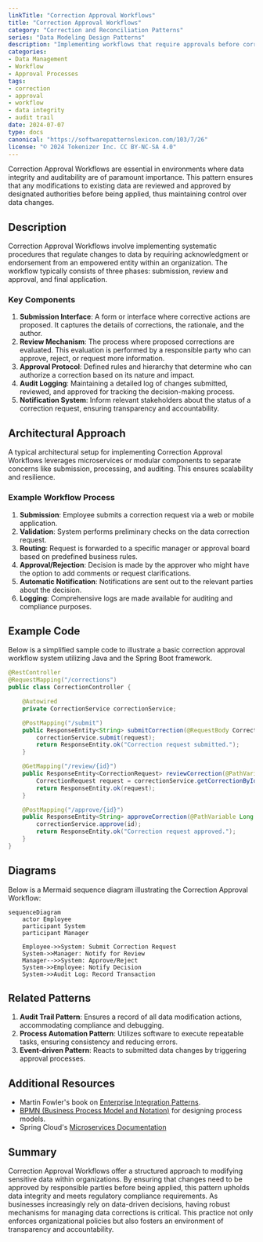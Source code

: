 ```yaml
---
linkTitle: "Correction Approval Workflows"
title: "Correction Approval Workflows"
category: "Correction and Reconciliation Patterns"
series: "Data Modeling Design Patterns"
description: "Implementing workflows that require approvals before corrections are applied in data management systems, ensuring data integrity and auditability."
categories:
- Data Management
- Workflow
- Approval Processes
tags:
- correction
- approval
- workflow
- data integrity
- audit trail
date: 2024-07-07
type: docs
canonical: "https://softwarepatternslexicon.com/103/7/26"
license: "© 2024 Tokenizer Inc. CC BY-NC-SA 4.0"
---
```



Correction Approval Workflows are essential in environments where data integrity and auditability are of paramount importance. This pattern ensures that any modifications to existing data are reviewed and approved by designated authorities before being applied, thus maintaining control over data changes.

## Description

Correction Approval Workflows involve implementing systematic procedures that regulate changes to data by requiring acknowledgment or endorsement from an empowered entity within an organization. The workflow typically consists of three phases: submission, review and approval, and final application.

### Key Components
1. **Submission Interface**: A form or interface where corrective actions are proposed. It captures the details of corrections, the rationale, and the author.
2. **Review Mechanism**: The process where proposed corrections are evaluated. This evaluation is performed by a responsible party who can approve, reject, or request more information.
3. **Approval Protocol**: Defined rules and hierarchy that determine who can authorize a correction based on its nature and impact. 
4. **Audit Logging**: Maintaining a detailed log of changes submitted, reviewed, and approved for tracking the decision-making process.
5. **Notification System**: Inform relevant stakeholders about the status of a correction request, ensuring transparency and accountability.

## Architectural Approach

A typical architectural setup for implementing Correction Approval Workflows leverages microservices or modular components to separate concerns like submission, processing, and auditing. This ensures scalability and resilience.

### Example Workflow Process

1. **Submission**: Employee submits a correction request via a web or mobile application.
2. **Validation**: System performs preliminary checks on the data correction request.
3. **Routing**: Request is forwarded to a specific manager or approval board based on predefined business rules.
4. **Approval/Rejection**: Decision is made by the approver who might have the option to add comments or request clarifications.
5. **Automatic Notification**: Notifications are sent out to the relevant parties about the decision.
6. **Logging**: Comprehensive logs are made available for auditing and compliance purposes.

## Example Code

Below is a simplified sample code to illustrate a basic correction approval workflow system utilizing Java and the Spring Boot framework.

```java
@RestController
@RequestMapping("/corrections")
public class CorrectionController {

    @Autowired
    private CorrectionService correctionService;

    @PostMapping("/submit")
    public ResponseEntity<String> submitCorrection(@RequestBody CorrectionRequest request) {
        correctionService.submit(request);
        return ResponseEntity.ok("Correction request submitted.");
    }

    @GetMapping("/review/{id}")
    public ResponseEntity<CorrectionRequest> reviewCorrection(@PathVariable Long id) {
        CorrectionRequest request = correctionService.getCorrectionById(id);
        return ResponseEntity.ok(request);
    }

    @PostMapping("/approve/{id}")
    public ResponseEntity<String> approveCorrection(@PathVariable Long id) {
        correctionService.approve(id);
        return ResponseEntity.ok("Correction request approved.");
    }
}
```

## Diagrams

Below is a Mermaid sequence diagram illustrating the Correction Approval Workflow:

```mermaid
sequenceDiagram
    actor Employee
    participant System
    participant Manager

    Employee->>System: Submit Correction Request
    System->>Manager: Notify for Review
    Manager-->>System: Approve/Reject
    System->>Employee: Notify Decision
    System->>Audit Log: Record Transaction
```

## Related Patterns

1. **Audit Trail Pattern**: Ensures a record of all data modification actions, accommodating compliance and debugging.
2. **Process Automation Pattern**: Utilizes software to execute repeatable tasks, ensuring consistency and reducing errors.
3. **Event-driven Pattern**: Reacts to submitted data changes by triggering approval processes.

## Additional Resources

- Martin Fowler's book on [Enterprise Integration Patterns](https://www.amazon.com/Enterprise-Integration-Patterns-Designing-Deploying/dp/0321200683).
- [BPMN (Business Process Model and Notation)](https://www.omg.org/spec/BPMN/2.0/) for designing process models.
- Spring Cloud's [Microservices Documentation](https://spring.io/projects/spring-cloud) 

## Summary

Correction Approval Workflows offer a structured approach to modifying sensitive data within organizations. By ensuring that changes need to be approved by responsible parties before being applied, this pattern upholds data integrity and meets regulatory compliance requirements. As businesses increasingly rely on data-driven decisions, having robust mechanisms for managing data corrections is critical. This practice not only enforces organizational policies but also fosters an environment of transparency and accountability.
